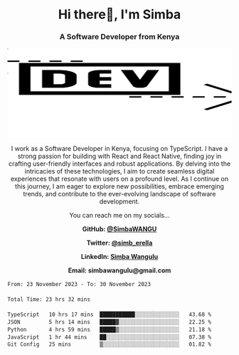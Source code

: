 
<h1 align="center"> Hi there👋, I'm Simba</h1>
<h3 align="center">A Software Developer from Kenya</h3>

<img src="/arrow-svgrepo-com.svg" margin="auto" width="100%" height="200px">


<p align="center">I work as a Software Developer in Kenya, focusing on TypeScript. I have a strong passion for building with React and React Native, finding joy in crafting user-friendly interfaces and robust applications. By delving into the intricacies of these technologies, I aim to create seamless digital experiences that resonate with users on a profound level. As I continue on this journey, I am eager to explore new possibilities, embrace emerging trends, and contribute to the ever-evolving landscape of software development.</p>

<p align="center">You can reach me on my socials... </p>

<div align="center">

__<p>  GitHub: [@SimbaWANGU](https://github.com/SimbaWANGU)__  </p>
__<p> Twitter: [@simb_erella](https://twitter.com/simb_erella)__ </p>
__<p> LinkedIn: [Simba Wangulu](https://www.linkedin.com/in/simba-wangulu/)__ </p>
__<p> Email: simbawangulu@gmail.com__ </p>

</div>

<!--START_SECTION:waka-->

```txt
From: 23 November 2023 - To: 30 November 2023

Total Time: 23 hrs 32 mins

TypeScript   10 hrs 17 mins  ███████████░░░░░░░░░░░░░░   43.68 %
JSON         5 hrs 14 mins   █████▓░░░░░░░░░░░░░░░░░░░   22.25 %
Python       4 hrs 59 mins   █████▒░░░░░░░░░░░░░░░░░░░   21.18 %
JavaScript   1 hr 44 mins    ██░░░░░░░░░░░░░░░░░░░░░░░   07.38 %
Git Config   25 mins         ▒░░░░░░░░░░░░░░░░░░░░░░░░   01.82 %
```

<!--END_SECTION:waka-->
